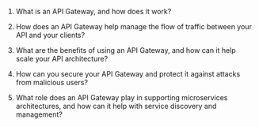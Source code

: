

1. What is an API Gateway, and how does it work?

2. How does an API Gateway help manage the flow of traffic between your API and your clients?

3. What are the benefits of using an API Gateway, and how can it help scale your API architecture?

4. How can you secure your API Gateway and protect it against attacks from malicious users?

5. What role does an API Gateway play in supporting microservices architectures, and how can it help with service discovery and management?